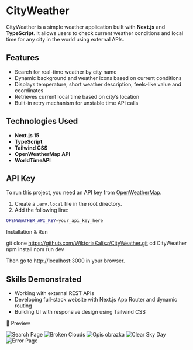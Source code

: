 # CityWeather

CityWeather is a simple weather application built with **Next.js** and **TypeScript**. It allows users to check current weather conditions and local time for any city in the world using external APIs.

## Features

- Search for real-time weather by city name
- Dynamic background and weather icons based on current conditions
- Displays temperature, short weather description, feels-like value and coordinates
- Retrieves current local time based on city’s location
- Built-in retry mechanism for unstable time API calls

## Technologies Used

- **Next.js 15**
- **TypeScript**
- **Tailwind CSS**
- **OpenWeatherMap API**
- **WorldTimeAPI**

## API Key

To run this project, you need an API key from [OpenWeatherMap](https://openweathermap.org/api).

1. Create a `.env.local` file in the root directory.
2. Add the following line:

```bash
OPENWEATHER_API_KEY=your_api_key_here
```

Installation & Run

git clone https://github.com/WiktoriaKalisz/CityWeather.git
cd CityWeather
npm install
npm run dev

Then go to http://localhost:3000 in your browser.

## Skills Demonstrated

- Working with external REST APIs
- Developing full-stack website with Next.js App Router and dynamic routing
- Building UI with responsive design using Tailwind CSS

📸 Preview

![Search Page](images/Screenshot1.png)
![Broken Clouds](images/Screenshot2.png)
![Opis obrazka](images/Screenshot3.png)
![Clear Sky Day](images/Screenshot4.png)
![Error Page](images/Screenshot5.png)
